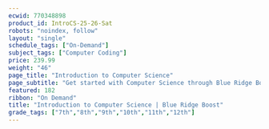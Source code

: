 ```yaml
---
ecwid: 770348898
product_id: IntroCS-25-26-Sat
robots: "noindex, follow"
layout: "single"
schedule_tags: ["On-Demand"]
subject_tags: ["Computer Coding"]
price: 239.99
weight: "46"
page_title: "Introduction to Computer Science"
page_subtitle: "Get started with Computer Science through Blue Ridge Boost and CodeHS!"
featured: 182
ribbon: "On Demand"
title: "Introduction to Computer Science | Blue Ridge Boost"
grade_tags: ["7th","8th","9th","10th","11th","12th"]
---
```

